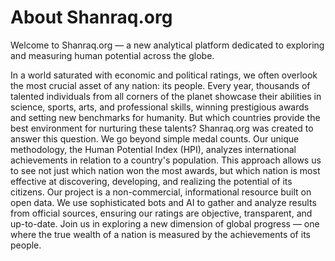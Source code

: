 # About Shanraq.org

Welcome to Shanraq.org — a new analytical platform dedicated to exploring and measuring human potential across the globe.

In a world saturated with economic and political ratings, we often overlook the most crucial asset of any nation: its people. Every year, thousands of talented individuals from all corners of the planet showcase their abilities in science, sports, arts, and professional skills, winning prestigious awards and setting new benchmarks for humanity. But which countries provide the best environment for nurturing these talents?
Shanraq.org was created to answer this question. We go beyond simple medal counts. Our unique methodology, the Human Potential Index (HPI), analyzes international achievements in relation to a country's population. This approach allows us to see not just which nation won the most awards, but which nation is most effective at discovering, developing, and realizing the potential of its citizens.
Our project is a non-commercial, informational resource built on open data. We use sophisticated bots and AI to gather and analyze results from official sources, ensuring our ratings are objective, transparent, and up-to-date.
Join us in exploring a new dimension of global progress — one where the true wealth of a nation is measured by the achievements of its people.
